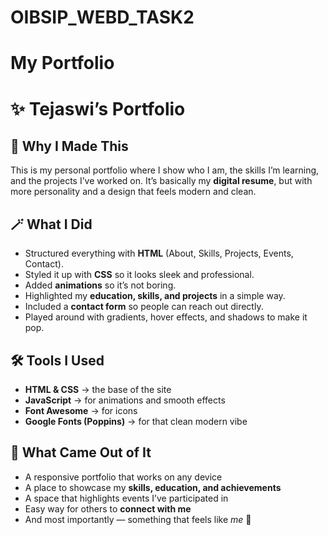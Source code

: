 # OIBSIP_WEBD_TASK2
# My Portfolio

# ✨ Tejaswi’s Portfolio

## 🌸 Why I Made This

This is my personal portfolio where I show who I am, the skills I’m learning, and the projects I’ve worked on.
It’s basically my **digital resume**, but with more personality and a design that feels modern and clean.

## 🪄 What I Did

* Structured everything with **HTML** (About, Skills, Projects, Events, Contact).
* Styled it up with **CSS** so it looks sleek and professional.
* Added **animations** so it’s not boring.
* Highlighted my **education, skills, and projects** in a simple way.
* Included a **contact form** so people can reach out directly.
* Played around with gradients, hover effects, and shadows to make it pop.

## 🛠️ Tools I Used

* **HTML & CSS** → the base of the site
* **JavaScript** → for animations and smooth effects
* **Font Awesome** → for icons
* **Google Fonts (Poppins)** → for that clean modern vibe

## 🎉 What Came Out of It

* A responsive portfolio that works on any device
* A place to showcase my **skills, education, and achievements**
* A space that highlights events I’ve participated in
* Easy way for others to **connect with me**
* And most importantly — something that feels like *me* 🌟



